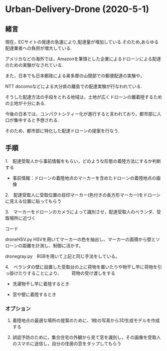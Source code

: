 # Urban-Delivery-Drone (2020-5-1)

## 緒言

現在，ECサイトの発達の急速により,配達量が増加している.そのため,あらゆる配達業者への負担が増大している.  

アメリカなどの海外では，Amazonを筆頭とした企業によるドローンによる配達のための実験がなされている.  

また，日本でも日本郵政による奥多摩の山間部での郵便配達の実験や，  

NTT docomoなどによる大分県の離島での配達実験が行なわれている.  

そうした配達方法の手段をとれる地域は，土地が広くドローンの離着陸するための土地が十分にある.  

今後の日本では，コンパクトシティー化が進行すると言われており，都市部に人口が集中すると予想される.  

そのため，都市部に特化した配達ドローンの提案を行なう.  

## 手順
1.　配達受取人から事前情報をもらい，どのような形態の着陸方法にするか判断する    
* 事前情報：ドローンの着陸地点のマーカーを含めたドローンの着陸地点の画像   

2.　配達受取人に受取位置の目印マーカー(色付きの長方形マーカー)をドローンに見える位置に貼ってもらう  

3.　マーカーをドローンのカメラによって識別させ，配達受取人のベランダ、受取場所に近づく  

コード

droneHSV.py   HSVを用いてマーカーの色を抽出し、マーカーの面積から壁とソローンの距離を計測し、制御に活かす。

dronegray.py　RGBを用いて上記と同じ手法をしている。

4.　ベランダの壁に設置した受取台の上に荷物を置いたりや物干し竿に荷物を引っ掛けたりすることにより、
　　荷物の受け渡しをする

* 洗濯物干し竿に着陸するとき  

* 窓や壁に着陸するとき  

### オプション
1. 着陸地点の最適な場所の提案のために、1枚の写真から3D生成モデルを作成する

2. 誤認予防のために，集合住宅の外観から見て窓を識別し，その画像を受取人のスマホに送信し，自分の住居の窓をタップしてもらう
